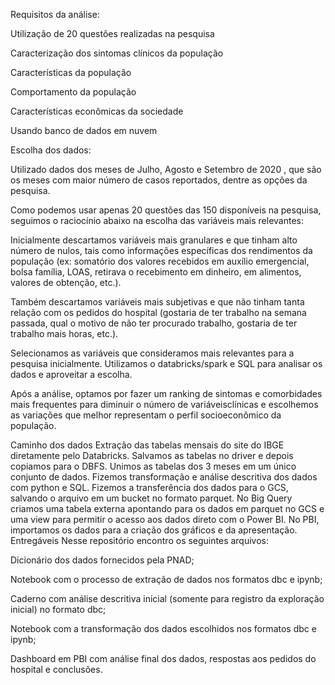 Requisitos da análise:

Utilização de 20 questões realizadas na pesquisa

Caracterização dos sintomas clínicos da população

Características da população

Comportamento da população

Características econômicas da sociedade

Usando banco de dados em nuvem


Escolha dos dados:

Utilizado dados dos meses de Julho, Agosto e Setembro de 2020 , que são os meses com maior número de casos reportados, dentre as opções da pesquisa.

Como podemos usar apenas 20 questões das 150 disponíveis na pesquisa, seguimos o raciocínio abaixo na escolha das variáveis ​​mais relevantes:

Inicialmente descartamos variáveis ​​mais granulares e que tinham alto número de nulos, tais como informações específicas dos rendimentos da população (ex: somatório dos valores recebidos em auxílio emergencial, bolsa família, LOAS, retirava o recebimento em dinheiro, em alimentos, valores de obtenção, etc.).

Também descartamos variáveis ​​mais subjetivas e que não tinham tanta relação com os pedidos do hospital (gostaria de ter trabalho na semana passada, qual o motivo de não ter procurado trabalho, gostaria de ter trabalho mais horas, etc.).

Selecionamos as variáveis ​​que consideramos mais relevantes para a pesquisa inicialmente. Utilizamos o databricks/spark e SQL para analisar os dados e aproveitar a escolha.

Após a análise, optamos por fazer um ranking de sintomas e comorbidades mais frequentes para diminuir o número de variáveis ​​clínicas e escolhemos as variações que melhor representam o perfil socioeconômico da população.

Caminho dos dados
Extração das tabelas mensais do site do IBGE diretamente pelo Databricks. Salvamos as tabelas no driver e depois copiamos para o DBFS.
Unimos as tabelas dos 3 meses em um único conjunto de dados. Fizemos transformação e análise descritiva dos dados com python e SQL.
Fizemos a transferência dos dados para o GCS, salvando o arquivo em um bucket no formato parquet.
No Big Query criamos uma tabela externa apontando para os dados em parquet no GCS e uma view para permitir o acesso aos dados direto com o Power BI.
No PBI, importamos os dados para a criação dos gráficos e da apresentação.
Entregáveis
Nesse repositório encontro os seguintes arquivos:

Dicionário dos dados fornecidos pela PNAD;

Notebook com o processo de extração de dados nos formatos dbc e ipynb;

Caderno com análise descritiva inicial (somente para registro da exploração inicial) no formato dbc;

Notebook com a transformação dos dados escolhidos nos formatos dbc e ipynb;

Dashboard em PBI com análise final dos dados, respostas aos pedidos do hospital e conclusões.
